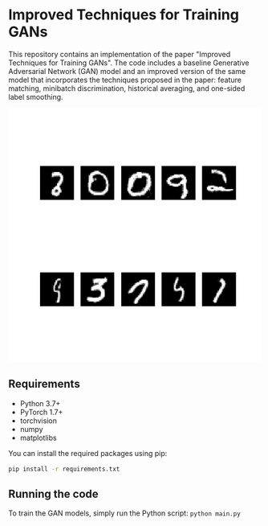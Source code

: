 # Improved Techniques for Training GANs

This repository contains an implementation of the paper "Improved Techniques for Training GANs". The code includes a baseline Generative Adversarial Network (GAN) model and an improved version of the same model that incorporates the techniques proposed in the paper: feature matching, minibatch discrimination, historical averaging, and one-sided label smoothing.




![Animated GIF](https://github.com/anas-aljanaby/GAN/blob/main/output.gif?raw=true)


## Requirements

- Python 3.7+
- PyTorch 1.7+
- torchvision
- numpy
- matplotlibs

You can install the required packages using pip:

```bash
pip install -r requirements.txt 
```

## Running the code 
To train the GAN models, simply run the Python script:
```python main.py```




